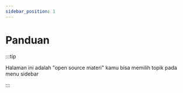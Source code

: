 ```yaml
---
sidebar_position: 1
---
```


# Panduan

:::tip

Halaman ini adalah "open source materi" kamu bisa memilih topik pada menu sidebar

:::
